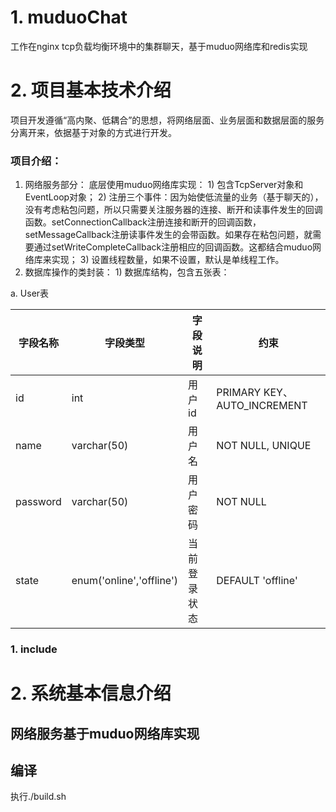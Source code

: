 # 1. muduoChat
工作在nginx tcp负载均衡环境中的集群聊天，基于muduo网络库和redis实现

# 2. 项目基本技术介绍
  项目开发遵循“高内聚、低耦合”的思想，将网络层面、业务层面和数据层面的服务分离开来，依据基于对象的方式进行开发。
### 项目介绍：
  1. 网络服务部分：
    底层使用muduo网络库实现：
    1) 包含TcpServer对象和EventLoop对象；
    2) 注册三个事件：因为始使低流量的业务（基于聊天的），没有考虑粘包问题，所以只需要关注服务器的连接、断开和读事件发生的回调函数。setConnectionCallback注册连接和断开的回调函数，setMessageCallback注册读事件发生的会带函数。如果存在粘包问题，就需要通过setWriteCompleteCallback注册相应的回调函数。这都结合muduo网络库来实现；
    3) 设置线程数量，如果不设置，默认是单线程工作。
  2. 数据库操作的类封装：
    1) 数据库结构，包含五张表：
    
   a. User表
  
  字段名称 | 字段类型 | 字段说明 | 约束 |
  ---|--- | --- | ---
  id | int | 用户id |PRIMARY KEY、AUTO_INCREMENT
  name | varchar(50) |用户名 | NOT NULL, UNIQUE
  password | varchar(50) | 用户密码 |NOT NULL
  state | enum('online','offline') |当前登录状态 | DEFAULT 'offline'
    
    
    
  
### 1. include

# 2. 系统基本信息介绍
## 网络服务基于muduo网络库实现

## 编译
执行./build.sh



